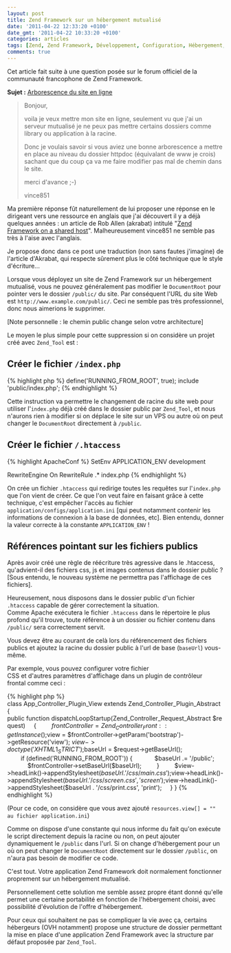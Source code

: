 ```yaml
---
layout: post
title: Zend Framework sur un hébergement mutualisé
date: '2011-04-22 12:33:20 +0100'
date_gmt: '2011-04-22 10:33:20 +0100'
categories: articles
tags: [Zend, Zend Framework, Développement, Configuration, Hébergement, Mutualisé]
comments: true
---
```


Cet article fait suite à une question posée sur le forum officiel de la communauté francophone de Zend Framework.

**Sujet :** [Arborescence du site en ligne](http://www.z-f.fr/forum/viewtopic.php?pid=32238)

> Bonjour,
> 
> voila je veux mettre mon site en ligne, seulement vu que j'ai un serveur mutualisé je ne peux pas mettre certains dossiers comme library ou application à la racine.
> 
> Donc je voulais savoir si vous aviez une bonne arborescence a mettre en place au niveau du dossier httpdoc (équivalant de www je crois) sachant que du coup ça va me faire modifier pas mal de chemin dans le site.
> 
> merci d'avance ;-)
> 
> vince851
 
Ma première réponse fût naturellement de lui proposer une réponse en le dirigeant vers une ressource en anglais que j'ai découvert il y a déjà qu﻿elques années : un article de Rob Allen (akrabat) intitulé "[Zend Framework on a shared host](http://akrabat.com/zend-framework/zend-framework-on-a-shared-host)". Malheureusement vince851 ne semble pas très à l'aise avec l'anglais.

Je propose donc dans ce post une traduction (non sans fautes j'imagine) de l'article d'Akrabat, qui respecte sûrement plus le côté technique que le style d'écriture...


Lorsque vous déployez un site de Zend Framework sur un hébergement mutualisé, vous ne pouvez généralement pas modifier le `DocumentRoot` pour pointer vers le dossier `/public/` du site. Par conséquent l'URL du site Web est `http://www.example.com/public/`. Ceci ne semble pas très professionnel, donc nous aimerions le supprimer.

[Note personnelle : le chemin public change selon votre architecture]

Le moyen le plus simple pour cette suppression si on considère un projet créé avec `Zend_Tool` est :

## Créer le fichier `/index.php` ##

{% highlight php %}
define('RUNNING_FROM_ROOT', true);
include 'public/index.php';
{% endhighlight %}

Cette instruction va permettre le changement de racine du site web pour utiliser l'`index.php` déjà créé dans le dossier public par `Zend_Tool`, et nous n'aurons rien à modifier si on déplace le site sur un VPS ou autre où on peut changer le `DocumentRoot` directement à `/public`.

## Créer le fichier `/.htaccess` ##
{% highlight ApacheConf %}
SetEnv APPLICATION_ENV development

RewriteEngine On
RewriteRule .* index.php
{% endhighlight %}

On crée un fichier `.htaccess` qui redirige toutes les requêtes sur l'`index.php` que l'on vient de créer. Ce que l'on veut faire en faisant grâce à cette technique, c'est empêcher l'accès au fichier `application/configs/application.ini` [qui peut notamment contenir les informations de connexion à la base de données, etc]. Bien entendu, donner la valeur correcte à la constante `APPLICATION_ENV` !﻿

## Références pointant sur les fichiers publics ##
Après avoir créé une règle de réécriture très agressive dans le .htaccess, qu'advient-il des fichiers css, js et images contenus dans le dossier public ? [Sous entendu, le nouveau système ne permettra pas l'affichage de ces fichiers].

Heureusement, nous disposons dans le dossier public d'un fichier `.htaccess` capable de gérer correctement la situation. Comme Apache exécutera le fichier `.htaccess` dans le répertoire le plus profond qu'il trouve, toute référence à un dossier ou fichier contenu dans `/public/` sera correctement servit.

Vous devez être au courant de celà lors du référencement des fichiers publics et ajoutez la racine du dossier public à l'url de base (`baseUrl`) vous-même.

Par exemple, vous pouvez configurer votre fichier CSS et d'autres paramètres d'affichage dans un plugin de contrôleur frontal comme ceci :

{% highlight php %}
class App_Controller_Plugin_View extends Zend_Controller_Plugin_Abstract
{
    public function dispatchLoopStartup(Zend_Controller_Request_Abstract $request)
    {
        $frontController = Zend_Controller_Front::getInstance();
        $view = $frontController->getParam('bootstrap')->getResource('view');
        $view->doctype('XHTML1_STRICT');
        $baseUrl = $request->getBaseUrl();
        if (defined('RUNNING_FROM_ROOT')) {
            $baseUrl .= '/public';
            $frontController->setBaseUrl($baseUrl);
        }
        $view->headLink()->appendStylesheet($baseUrl . '/css/main.css');
        $view->headLink()->appendStylesheet($baseUrl . '/css/screen.css', 'screen');
        $view->headLink()->appendStylesheet($baseUrl . '/css/print.css', 'print');
    }
}
{% endhighlight %}

(Pour ce code, on considère que vous avez ajouté `resources.view[] = "" au fichier application.ini`)

Comme on dispose d'une constante qui nous informe du fait qu'on exécute le script directement depuis la racine ou non, on peut ajouter dynamiquement le `/public` dans l'url. Si on change d'hébergement pour un où on peut changer le `DocumentRoot` directement sur le dossier `/public`, on n'aura pas besoin de modifier ce code.

C'est tout. Votre application Zend Framework doit normalement fonctionner proprement sur un hébergement mutualisé.

Personnellement cette solution me semble assez propre étant donné qu'elle permet une certaine portabilité en fonction de l'hébergement choisi, avec possibilité d'évolution de l'offre d'hébergement.

Pour ceux qui souhaitent ne pas se compliquer la vie avec ça, certains hébergeurs (OVH notamment) propose une structure de dossier permettant la mise en place d'une application Zend Framework avec la structure par défaut proposée par `Zend_Tool`.